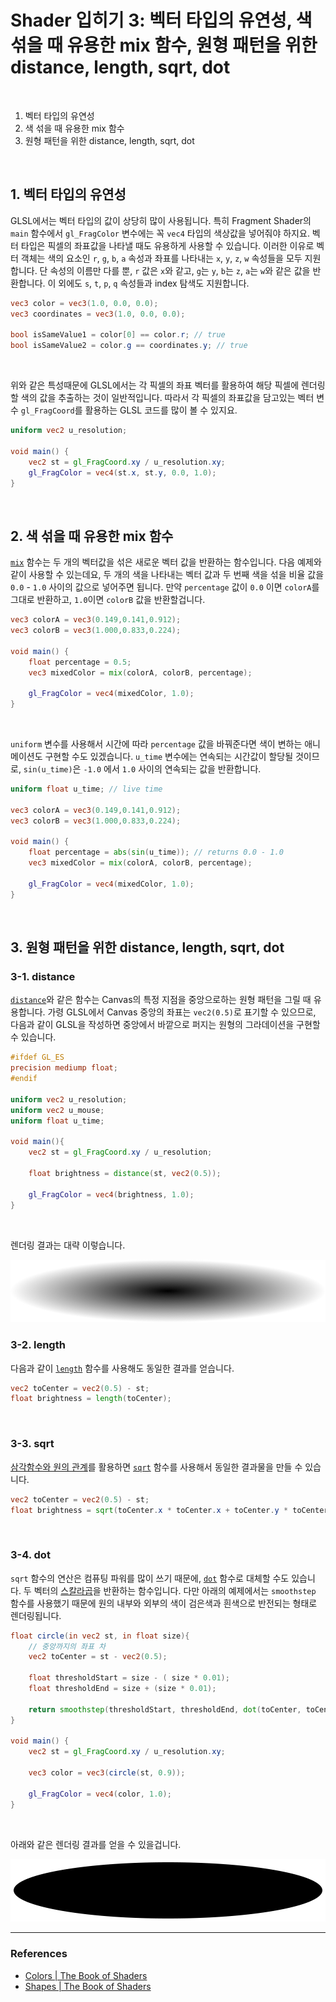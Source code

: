 # Shader 입히기 3: 벡터 타입의 유연성, 색 섞을 때 유용한 mix 함수, 원형 패턴을 위한 distance, length, sqrt, dot

<br>

1. 벡터 타입의 유연성
2. 색 섞을 때 유용한 mix 함수
3. 원형 패턴을 위한 distance, length, sqrt, dot

<br>

## 1. 벡터 타입의 유연성

GLSL에서는 벡터 타입의 값이 상당히 많이 사용됩니다. 특히 Fragment Shader의 `main` 함수에서 `gl_FragColor` 변수에는 꼭 `vec4` 타입의 색상값을 넣어줘야 하지요. 벡터 타입은 픽셀의 좌표값을 나타낼 때도 유용하게 사용할 수 있습니다. 이러한 이유로 벡터 객체는 색의 요소인 `r`, `g`, `b`, `a` 속성과 좌표를 나타내는 `x`, `y`, `z`, `w` 속성들을 모두 지원합니다. 단 속성의 이름만 다를 뿐, `r` 값은 `x`와 같고, `g`는 `y`, `b`는 `z`, `a`는 `w`와 같은 값을 반환합니다. 이 외에도 `s`, `t`, `p`, `q` 속성들과 index 탐색도 지원합니다.

```glsl
vec3 color = vec3(1.0, 0.0, 0.0);
vec3 coordinates = vec3(1.0, 0.0, 0.0);

bool isSameValue1 = color[0] == color.r; // true
bool isSameValue2 = color.g == coordinates.y; // true
```

<br>

위와 같은 특성때문에 GLSL에서는 각 픽셀의 좌표 벡터를 활용하여 해당 픽셀에 렌더링할 색의 값을 추출하는 것이 일반적입니다. 따라서 각 픽셀의 좌표값을 담고있는 벡터 변수 `gl_FragCoord`를 활용하는 GLSL 코드를 많이 볼 수 있지요.

```glsl
uniform vec2 u_resolution;

void main() {
    vec2 st = gl_FragCoord.xy / u_resolution.xy;
    gl_FragColor = vec4(st.x, st.y, 0.0, 1.0);
}
```

<br>

## 2. 색 섞을 때 유용한 mix 함수

[`mix`](https://thebookofshaders.com/glossary/?search=mix) 함수는 두 개의 벡터값을 섞은 새로운 벡터 값을 반환하는 함수입니다. 다음 예제와 같이 사용할 수 있는데요, 두 개의 색을 나타내는 벡터 값과 두 번째 색을 섞을 비율 값을 `0.0` - `1.0` 사이의 값으로 넣어주면 됩니다. 만약 `percentage` 값이 `0.0` 이면 `colorA`를 그대로 반환하고, `1.0`이면 `colorB` 값을 반환할겁니다. 

```glsl
vec3 colorA = vec3(0.149,0.141,0.912);
vec3 colorB = vec3(1.000,0.833,0.224);

void main() {
    float percentage = 0.5;
    vec3 mixedColor = mix(colorA, colorB, percentage);

    gl_FragColor = vec4(mixedColor, 1.0);
}
```

<br>

`uniform` 변수를 사용해서 시간에 따라 `percentage` 값을 바꿔준다면 색이 변하는 애니메이션도 구현할 수도 있겠습니다. `u_time` 변수에는 연속되는 시간값이 할당될 것이므로, `sin(u_time)`은 `-1.0` 에서 `1.0` 사이의 연속되는 값을 반환합니다.

```glsl
uniform float u_time; // live time

vec3 colorA = vec3(0.149,0.141,0.912);
vec3 colorB = vec3(1.000,0.833,0.224);

void main() {
    float percentage = abs(sin(u_time)); // returns 0.0 - 1.0
    vec3 mixedColor = mix(colorA, colorB, percentage);

    gl_FragColor = vec4(mixedColor, 1.0);
}
```

<br>

## 3. 원형 패턴을 위한 distance, length, sqrt, dot

### 3-1. distance 

[`distance`](https://thebookofshaders.com/glossary/?search=distance)와 같은 함수는 Canvas의 특정 지점을 중앙으로하는 원형 패턴을 그릴 때 유용합니다. 가령 GLSL에서 Canvas 중앙의 좌표는 `vec2(0.5)`로 표기할 수 있으므로, 다음과 같이 GLSL을 작성하면 중앙에서 바깥으로 퍼지는 원형의 그라데이션을 구현할 수 있습니다.

```glsl
#ifdef GL_ES
precision mediump float;
#endif

uniform vec2 u_resolution;
uniform vec2 u_mouse;
uniform float u_time;

void main(){
	vec2 st = gl_FragCoord.xy / u_resolution;

    float brightness = distance(st, vec2(0.5));

	gl_FragColor = vec4(brightness, 1.0);
}
```

<br>

렌더링 결과는 대략 이렇습니다.

<img src="/docs/img/radial.jpg" />

<br>

### 3-2. length 

다음과 같이 [`length`](https://thebookofshaders.com/glossary/?search=length) 함수를 사용해도 동일한 결과를 얻습니다.

```glsl
vec2 toCenter = vec2(0.5) - st;
float brightness = length(toCenter);
```

<br>

### 3-3. sqrt

[삼각함수와 원의 관계](https://en.wikipedia.org/wiki/Hypotenuse)를 활용하면 [`sqrt`](https://thebookofshaders.com/glossary/?search=sqrt) 함수를 사용해서 동일한 결과물을 만들 수 있습니다.


```glsl
vec2 toCenter = vec2(0.5) - st;
float brightness = sqrt(toCenter.x * toCenter.x + toCenter.y * toCenter.y);
```

<br>

### 3-4. dot

`sqrt` 함수의 연산은 컴퓨팅 파워를 많이 쓰기 때문에, [`dot`](https://thebookofshaders.com/glossary/?search=dot) 함수로 대체할 수도 있습니다. 두 벡터의 [스칼라곱](https://ko.wikipedia.org/wiki/%EC%8A%A4%EC%B9%BC%EB%9D%BC%EA%B3%B1)을 반환하는 함수입니다. 다만 아래의 예제에서는 `smoothstep` 함수를 사용했기 때문에 원의 내부와 외부의 색이 검은색과 흰색으로 반전되는 형태로 렌더링됩니다.

```glsl
float circle(in vec2 st, in float size){
    // 중앙까지의 좌표 차
    vec2 toCenter = st - vec2(0.5);

    float thresholdStart = size - ( size * 0.01);
    float thresholdEnd = size + (size * 0.01);

	return smoothstep(thresholdStart, thresholdEnd, dot(toCenter, toCenter) * 4.0);
}

void main() {
	vec2 st = gl_FragCoord.xy / u_resolution.xy;

	vec3 color = vec3(circle(st, 0.9));

	gl_FragColor = vec4(color, 1.0);
}
```

<br>

아래와 같은 렌더링 결과를 얻을 수 있을겁니다.

<img src="/docs/img/circle.jpg" />

<br>

---

### References

- [Colors | The Book of Shaders](https://thebookofshaders.com/06/)
- [Shapes | The Book of Shaders](https://thebookofshaders.com/07/)
